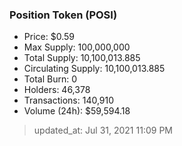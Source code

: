
  ### Position Token (POSI)
  - Price: $0.59
  - Max Supply: 100,000,000
  - Total Supply: 10,100,013.885
  - Circulating Supply: 10,100,013.885
  - Total Burn: 0
  - Holders: 46,378
  - Transactions: 140,910
  - Volume (24h): $59,594.18

  > updated_at: Jul 31, 2021 11:09 PM
